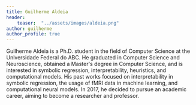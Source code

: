 ```yaml
---
title: Guilherme Aldeia
header: 
    teaser:  "../assets/images/aldeia.png"
author: guilherme
author_profile: true
---
```


Guilherme Aldeia is a Ph.D. student in the field of Computer Science at the Universidade Federal do ABC. 
He graduated in Computer Science and Neuroscience, obtained a Master's degree in Computer Science, and is interested in symbolic regression, interpretability, heuristics, and computational models.
His past works focused on interpretability in symbolic regression, the usage of fMRI data in machine learning, and computational neural models.
In 2017, he decided to pursue an academic career, aiming to become a researcher and professor. 